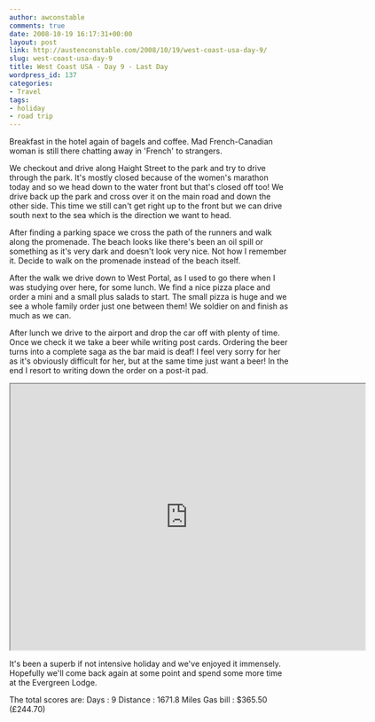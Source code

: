 ```yaml
---
author: awconstable
comments: true
date: 2008-10-19 16:17:31+00:00
layout: post
link: http://austenconstable.com/2008/10/19/west-coast-usa-day-9/
slug: west-coast-usa-day-9
title: West Coast USA - Day 9 - Last Day
wordpress_id: 137
categories:
- Travel
tags:
- holiday
- road trip
---
```


Breakfast in the hotel again of bagels and coffee. Mad French-Canadian woman is still there chatting away in 'French' to strangers.

We checkout and drive along Haight Street to the park and try to drive through the park. It's mostly closed because of the women's marathon today and so we head down to the water front but that's closed off too! We drive back up the park and cross over it on the main road and down the other side. This time we still can't get right up to the front but we can drive south next to the sea which is the direction we want to head.

After finding a parking space we cross the path of the runners and walk along the promenade. The beach looks like there's been an oil spill or something as it's very dark and doesn't look very nice. Not how I remember it. Decide to walk on the promenade instead of the beach itself.

After the walk we drive down to West Portal, as I used to go there when I was studying over here, for some lunch. We find a nice pizza place and order a mini and a small plus salads to start. The small pizza is huge and we see a whole family order just one between them! We soldier on and finish as much as we can.

After lunch we drive to the airport and drop the car off with plenty of time. Once we check it we take a beer while writing post cards. Ordering the beer turns into a complete saga as the bar maid is deaf! I feel very sorry for her as it's obviously difficult for her, but at the same time just want a beer! In the end I resort to writing down the order on a post-it pad.

<iframe src="https://maps.google.com/maps?f=d&saddr=1590+Sutter+St+San+Francisco,+CA+94109&daddr=Laguna+St+to:Haight+St+to:Haight+St+to:Oak+St+to:Kezar+Dr+to:Martin+Luther+King+Jr+Dr%2FSouth+Dr+to:Martin+Luther+King+Jr+Dr%2FSouth+Dr+to:CA-1%2FCrossover+Dr+to:25th+Ave+to:Balboa+St+to:Upper+Great+Hwy+%26+Balboa+St,+San+Francisco,+San+Francisco,+California+94121+to:Fulton+St+to:Lower+Great+Hwy+%26+Rivera+St,+San+Francisco,+San+Francisco,+California+94116+to:Ulloa+St+to:Ulloa+St+to:Ulloa+St+to:Vicente+St+to:SFO&hl=en&geocode=%3BFYSJQAIdQOaz-A%3BFcJcQAIdveaz-A%3BFddPQAIdAYKz-A%3BFf9ZQAIdd5az-A%3BFYFTQAIdyHqz-A%3BFbxGQAId0Fyz-A%3BFfpPQAId4D2z-A%3BFVZPQAIdCiGz-A%3BFcBrQAId4giz-A%3BFRhpQAIdSs6y-A%3B%3BFS5dQAId5gmz-A%3B%3BFSTgPwIdDvGy-A%3BFa7iPwIddCuz-A%3BFRjiPwIdmlCz-A%3BFfDcPwIdFk2z-A%3B&mra=ls&via=1,2,3,4,5,6,7,8,9,10,12,14,15,16&sll=37.737666,-122.473011&sspn=0.051383,0.089264&ie=UTF8&s=AARTsJqqtBMhW4TOHyq8bj8N5aYoHo8X_w&ll=37.706097,-122.433014&spn=0.190136,0.291824&z=11&output=embed&w=640&h=480" width="640" height="480"></iframe>

It's been a superb if not intensive holiday and we've enjoyed it immensely. Hopefully we'll come back again at some point and spend some more time at the Evergreen Lodge.

The total scores are:
Days : 9
Distance : 1671.8 Miles
Gas bill : $365.50 (£244.70)
